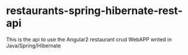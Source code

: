 # restaurants-spring-hibernate-rest-api
This is the api to use the Angular2 restaurant crud WebAPP writed in Java/Spring/Hibernate
